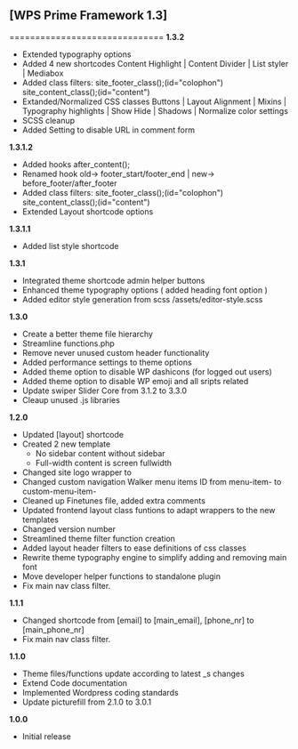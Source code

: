 ## [WPS Prime Framework 1.3]
==============================
**1.3.2**
- Extended typography options
- Added 4 new shortcodes Content Highlight | Content Divider | List styler | Mediabox
- Added class filters: site_footer_class();(id="colophon") site_content_class();(id="content")
- Extanded/Normalized CSS classes Buttons | Layout Alignment | Mixins | Typography highlights | Show Hide | Shadows | Normalize color settings
- SCSS cleanup
- Added Setting to disable URL in comment form

**1.3.1.2**
- Added hooks after_content();
- Renamed hook old-> footer_start/footer_end | new-> before_footer/after_footer
- Added class filters: site_footer_class();(id="colophon") site_content_class();(id="content")
- Extended Layout shortcode options

**1.3.1.1**
- Added list style shortcode

**1.3.1**
- Integrated theme shortcode admin helper buttons
- Enhanced theme typography options ( added heading font option )
- Added editor style generation from scss /assets/editor-style.scss

**1.3.0**
- Create a better theme file hierarchy
- Streamline functions.php
- Remove never unused custom header functionality
- Added performance settings to theme options
- Added theme option to disable WP dashicons (for logged out users)
- Added theme option to disable WP emoji and all sripts related
- Update swiper Slider Core from 3.1.2 to 3.3.0
- Cleaup unused .js libraries

**1.2.0**
- Updated [layout] shortcode
- Created 2 new template
  - No sidebar content without sidebar
  - Full-width content is screen fullwidth
- Changed site logo wrapper to <div>
- Changed custom navigation Walker menu items ID from menu-item- to custom-menu-item-
- Cleaned up Finetunes file, added extra comments
- Updated frontend layout class funtions to adapt wrappers to the new templates
- Changed version number
- Streamlined theme filter function creation
- Added layout header filters to ease definitions of css classes
- Rewrite theme typography engine to simplify adding and removing main font
- Move developer helper functions to standalone plugin
- Fix main nav class filter.

**1.1.1**
- Changed shortcode from [email] to [main_email], [phone_nr] to [main_phone_nr]
- Fix main nav class filter.

**1.1.0**
- Theme files/functions update according to latest _s changes
- Extend Code documentation
- Implemented Wordpress coding standards
- Update picturefill from 2.1.0 to 3.0.1

**1.0.0**
- Initial release
